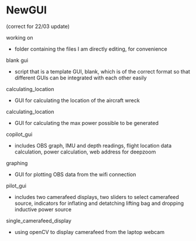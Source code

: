 # NewGUI

(correct for 22/03 update)

working on
- folder containing the files I am directly editing, for convenience

blank gui
- script that is a template GUI, blank, which is of the correct format so
that different GUIs can be integrated with each other easily

calculating_location
- GUI for calculating the location of the aircraft wreck

calculating_location
- GUI for calculating the max power possible to be generated

copilot_gui
- includes OBS graph, IMU and depth readings, flight location data calculation,
power calculation, web address for deepzoom

graphing
- GUI for plotting OBS data from the wifi connection

pilot_gui
- includes two camerafeed displays, two sliders to select camerafeed source, 
indicators for inflating and detatching lifting bag and dropping inductive power
source

single_camerafeed_display
- using openCV to display camerafeed from the laptop webcam